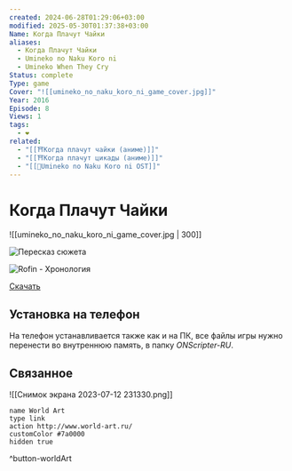 ```yaml
---
created: 2024-06-28T01:29:06+03:00
modified: 2025-05-30T01:37:38+03:00
Name: Когда Плачут Чайки
aliases:
  - Когда Плачут Чайки
  - Umineko no Naku Koro ni
  - Umineko When They Cry
Status: complete
Type: game
Cover: "![[umineko_no_naku_koro_ni_game_cover.jpg]]"
Year: 2016
Episode: 8
Views: 1
tags:
  - ❤
related:
  - "[[⛩️Когда плачут чайки (аниме)]]"
  - "[[⛩️Когда плачут цикады (аниме)]]"
  - "[[📼Umineko no Naku Koro ni OST]]"
---
```


# Когда Плачут Чайки

![[umineko_no_naku_koro_ni_game_cover.jpg | 300]]

![Пересказ сюжета](https://youtu.be/mOkBoIWIndM?si=NB9p-qeskc-x6Cy0)

![Rofin - Хронология](https://youtu.be/8sUia2sTjyY?si=T0Dwx9CFuOcL6CCL)

[Скачать](https://umineko-project.org/ru/%d0%b7%d0%b0%d0%b3%d1%80%d1%83%d0%b7%d0%ba%d0%b8/)  


## Установка на телефон

На телефон устанавливается также как и на ПК, все файлы игры нужно перенести во внутреннюю память, в папку _ONScripter-RU_.


## Связанное

![[Снимок экрана 2023-07-12 231330.png]]


```button
name World Art
type link
action http://www.world-art.ru/
customColor #7a0000
hidden true
```
^button-worldArt
